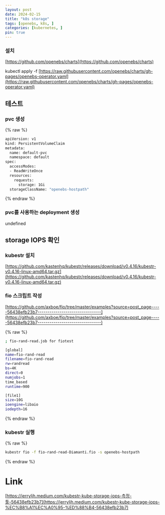 ```yaml
---
layout: post
date: 2024-02-15
title: "k8s storage"
tags: [openebs, k8s, ]
categories: [kubernetes, ]
pin: true
---
```



### 설치


[https://github.com/openebs/charts](https://github.com/openebs/charts)


kubectl apply -f [https://raw.githubusercontent.com/openebs/charts/gh-pages/openebs-operator.yaml](https://raw.githubusercontent.com/openebs/charts/gh-pages/openebs-operator.yaml)


## 테스트


### pvc 생성


{% raw %}
```bash
apiVersion: v1
kind: PersistentVolumeClaim
metadata:
  name: default-pvc
  namespace: default
spec:
  accessModes:
  - ReadWriteOnce  
  resources:
    requests:
      storage: 1Gi
  storageClassName: "openebs-hostpath"
```
{% endraw %}


### pvc를 사용하는 deployment 생성

undefined
## storage IOPS 확인


### kubestr 설치


[https://github.com/kastenhq/kubestr/releases/download/v0.4.16/kubestr-v0.4.16-linux-amd64.tar.gz](https://github.com/kastenhq/kubestr/releases/download/v0.4.16/kubestr-v0.4.16-linux-amd64.tar.gz)


### fio 스크립트 작성


[https://github.com/axboe/fio/tree/master/examples?source=post_page-----56438efb23b7--------------------------------](https://github.com/axboe/fio/tree/master/examples?source=post_page-----56438efb23b7--------------------------------)


{% raw %}
```bash
; fio-rand-read.job for fiotest

[global]
name=fio-rand-read
filename=fio-rand-read
rw=randread
bs=4K
direct=0
numjobs=1
time_based
runtime=900

[file1]
size=10G
ioengine=libaio
iodepth=16
```
{% endraw %}


### kubestr 실행


{% raw %}
```bash
kubestr fio -f fio-rand-read-Diamanti.fio -s openebs-hostpath
```
{% endraw %}


# Link


[https://jerryljh.medium.com/kubestr-kube-storage-iops-측정-툴-56438efb23b7](https://jerryljh.medium.com/kubestr-kube-storage-iops-%EC%B8%A1%EC%A0%95-%ED%88%B4-56438efb23b7)

